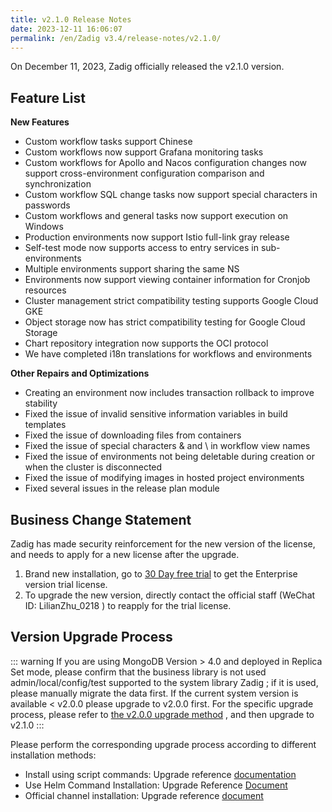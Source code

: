 ```yaml
---
title: v2.1.0 Release Notes
date: 2023-12-11 16:06:07
permalink: /en/Zadig v3.4/release-notes/v2.1.0/
---
```


On December 11, 2023, Zadig officially released the v2.1.0 version.

## Feature List
**New Features**
- Custom workflow tasks support Chinese
- Custom workflows now support Grafana monitoring tasks
- Custom workflows for Apollo and Nacos configuration changes now support cross-environment configuration comparison and synchronization
- Custom workflow SQL change tasks now support special characters in passwords
- Custom workflows and general tasks now support execution on Windows
- Production environments now support Istio full-link gray release
- Self-test mode now supports access to entry services in sub-environments
- Multiple environments support sharing the same NS
- Environments now support viewing container information for Cronjob resources
- Cluster management strict compatibility testing supports Google Cloud GKE
- Object storage now has strict compatibility testing for Google Cloud Storage
- Chart repository integration now supports the OCI protocol
- We have completed i18n translations for workflows and environments

**Other Repairs and Optimizations**
- Creating an environment now includes transaction rollback to improve stability
- Fixed the issue of invalid sensitive information variables in build templates
- Fixed the issue of downloading files from containers
- Fixed the issue of special characters & and \ in workflow view names
- Fixed the issue of environments not being deletable during creation or when the cluster is disconnected
- Fixed the issue of modifying images in hosted project environments
- Fixed several issues in the release plan module


## Business Change Statement

Zadig has made security reinforcement for the new version of the license, and needs to apply for a new license after the upgrade.
1. Brand new installation, go to [30 Day free trial](/0) to get the Enterprise version trial license.
2. To upgrade the new version, directly contact the official staff (WeChat ID: LilianZhu_0218 ) to reapply for the trial license.


## Version Upgrade Process

::: warning
If you are using MongoDB Version > 4.0 and deployed in Replica Set mode, please confirm that the business library is not used admin/local/config/test supported to the system library Zadig ; if it is used, please manually migrate the data first.
If the current system version is available < v2.0.0 please upgrade to v2.0.0 first. For the specific upgrade process, please refer to [the v2.0.0 upgrade method](/Zadig%20v2.2.0/release-notes/v2.0.0/#%E7%89%88%E6%9C%AC%E5%8D%87%E7%BA%A7%E8%BF%87%E7%A8%8B) , and then upgrade to v2.1.0
:::


Please perform the corresponding upgrade process according to different installation methods:

- Install using script commands: Upgrade reference [documentation](/Zadig%20v2.1.0/install/helm-deploy/#%E5%8D%87%E7%BA%A7)
- Use Helm Command Installation: Upgrade Reference [Document](/Zadig%20v2.1.0/install/helm-deploy/#%E5%8D%87%E7%BA%A7)
- Official channel installation: Upgrade reference [document](/Zadig%20v2.1.0/stable/install/#%E5%8D%87%E7%BA%A7)